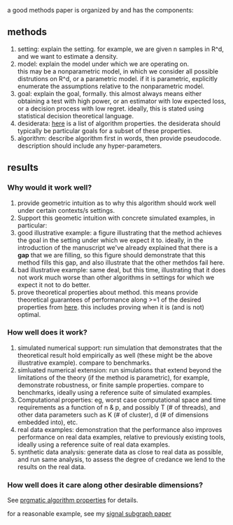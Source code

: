 a good methods paper is organized by and has the components:


## methods

1. setting: explain the setting.  for example, we are given n samples in R^d, and we want to estimate a density.
1. model: explain the model under which we are operating on.  
this may be a nonparametric model, in which we consider all possible distrutions on R^d, or a parametric model. 
if it is parametric, explicitly enumerate the assumptions relative to the nonparametric model.
1. goal: explain the goal, formally.  this almost always means either obtaining a test with high power, 
or an estimator with low expected loss, or a decision process with low regret.  ideally, this is stated using statistical decision theoretical language.
1. desiderata: [here](https://github.com/neurodata/checklists/blob/master/algorithm_properties.md) is a list of algorithm properties.  the desiderata should typically be particular goals for a subset of these properties.
1. algorithm: describe algorithm first in words, then provide pseudocode. description should include any hyper-parameters.


## results

### Why would it work well?

1. provide geometric intuition as to why this algorithm should work well under certain contexts/s settings.  
1. Support this geometic intuition with concrete simulated examples, in particular: 
  1. good illustrative example: a figure illustrating that the method achieves the goal in the setting under which we expect it to.  ideally, in the introduction of the manuscript we've already explained that there is a **gap** that we are filling, so this figure should demonstrate that this method fills this gap, and also illustrate that the other methdos fail here.
  1. bad illustrative example: same deal, but this time, illustrating that it does not work much worse than other algorithms in settings for which we expect it not to do better.
1. prove theoretical properties about method. this means provide theoretical guarantees of performance along >=1 of the desired properties from [here](https://github.com/neurodata/checklists/blob/master/algorithm_properties.md). this includes proving when it is (and is not) optimal.


### How well does it work?


1. simulated numerical support: run simulation that demonstrates that the theoretical result hold empirically as well (these might be the above illustrative example). compare to benchmarks.
1. simluated numerical extension: run simulations that extend beyond the limitations of the theory (if the method is parametric), for example, demonstrate robustness, or finite sample properties. compare to benchmarks, ideally using a reference suite of simulated examples.
1. Computational properties: eg, worst case computational space and time requirements as a function of n & p, and possibly T (# of threads), and other data parameters such as K (# of cluster), d (# of dimensions embedded into), etc.
1. real data examples: demonstration that the performance also improves performance on real data examples, relative to previously existing tools, ideally using a reference suite of real data examples. 
1. synthetic data analysis: generate data as close to real data as possible, and run same analysis, to assess the degree of credance we lend to the results on the real data.


### How well does it care along other desirable dimensions?


See [prgmatic algorithm properties](https://github.com/neurodata/checklists/blob/master/algorithm_properties.md#pragmatic-properties) for  details.


for a reasonable example, see my [signal subgraph paper](http://ieeexplore.ieee.org/document/6341752/)
